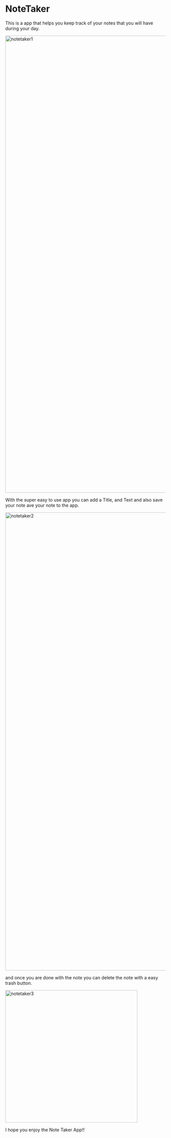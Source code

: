 # NoteTaker

This is a app that helps you keep track of your notes that you will have during your day. 

<img width="1433" alt="notetaker1" src="https://user-images.githubusercontent.com/73687257/116952863-fac88480-ac48-11eb-8837-6f93ed7091b9.png">

With the super easy to use app you can add a Title, and Text and also save your note ave your note to the app.

<img width="1436" alt="notetaker2" src="https://user-images.githubusercontent.com/73687257/116952900-13389f00-ac49-11eb-9aee-a0c9d9448e6f.png">


and once you are done with the note you can delete the note with a easy trash button. 

<img width="415" alt="notetaker3" src="https://user-images.githubusercontent.com/73687257/116952924-29465f80-ac49-11eb-96bf-19f0e00f4e0a.png">


I hope you enjoy the Note Taker App!!
